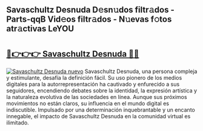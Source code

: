 ## Savaschultz Desnuda D𝚎sn𝚞dos filtr𝚊dos - Parts-qqB Vid𝚎os filtr𝚊dos - N𝚞evas f𝚘tos atr𝚊ctivas LeYOU

# <h2><a href="http://mbbvx4l.tromn.icu/?c=Savaschultz+Desnuda">🔗👉👉👉 Savaschultz Desnuda 🔗🔗</a></h2>

[![Savaschultz Desnuda nuevo](https://i.imgur.com/pEAQMta.gif)](http://mbbvx4l.tromn.icu/?c=Savaschultz+Desnuda)
Savaschultz Desnuda, una persona compleja y estimulante, desafía la definición fácil. Su uso pionero de los medios digitales para la autorrepresentación ha cautivado y enfurecido a sus seguidores, encendiendo debates sobre la identidad, la expresión artística y la naturaleza evolutiva de las sociedades en línea. Aunque sus próximos movimientos no están claros, su influencia en el mundo digital es indiscutible. Impulsado por una determinación inquebrantable y un encanto innegable, el impacto de Savaschultz Desnuda en la comunidad virtual es ilimitado.
